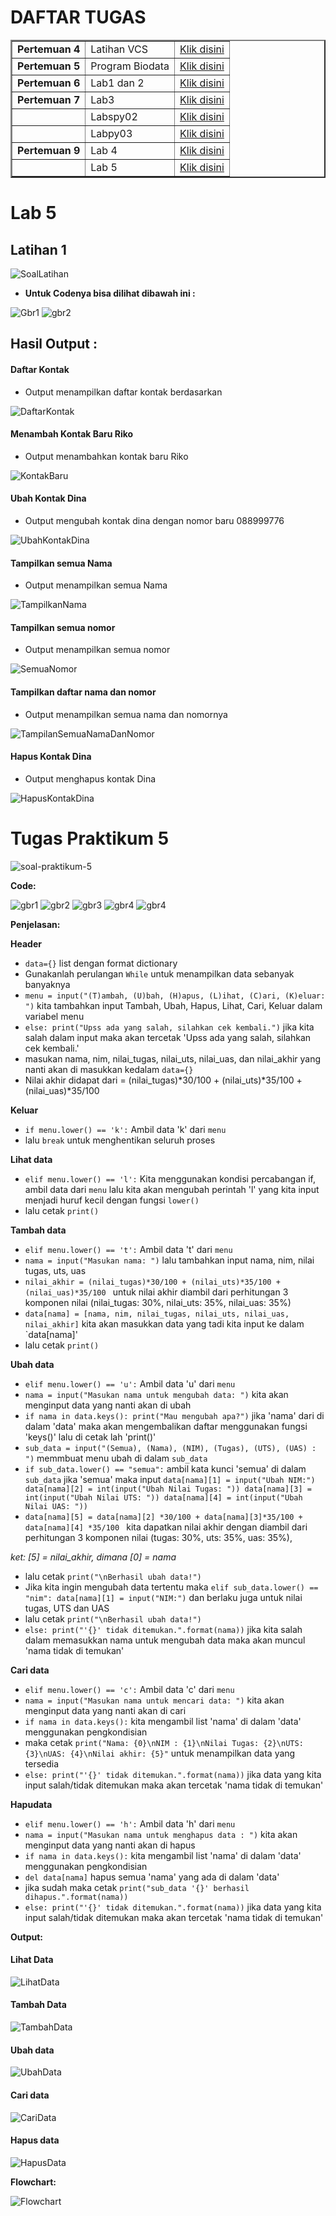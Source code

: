 # DAFTAR TUGAS

<table border="2" cellpading="10">
  <tr>
    <td><b>Pertemuan 4</b></td>
    <td>Latihan VCS</td>
    <td><a href="https://github.com/Aditya-Bani/LatihanVCS">Klik disini</td>
  </tr>
  <tr>
    <td><b>Pertemuan 5</b></td>
    <td>Program Biodata</td>
    <td><a href="https://github.com/Aditya-Bani/Pertemuan-5">Klik disini</td>
  </tr>
  <tr>
    <td><b>Pertemuan 6</b></td>
    <td>Lab1 dan 2</td>
    <td><a href="https://github.com/Aditya-Bani/ProjectPraktikum">Klik disini</td>
  </tr>
  <tr>
    <td><b>Pertemuan 7</b></td>
    <td>Lab3</td>
    <td><a href="https://github.com/Aditya-Bani/Lab3">Klik disini</td>
  </tr>
  <tr>
    <td></td>
    <td>Labspy02</td>
    <td><a href="https://github.com/Aditya-Bani/Labspy02">Klik disini</td>
  </tr>
  <tr>
    <td></td>
    <td>Labpy03</td>
    <td><a href="https://github.com/Aditya-Bani/Labspy03">Klik disini</td>
  </tr>
  <tr>
    <td><b>Pertemuan 9</b></td>
    <td>Lab 4</td>
    <td><a href="https://github.com/Aditya-Bani/Lab4">Klik disini</td>
  </tr>
  <tr>
    <td></td>
    <td>Lab 5</td>
    <td><a href="https://github.com/Aditya-Bani/Lab5">Klik disini</td>
  </tr>
</table>

# Lab 5
## Latihan 1
![SoalLatihan](Latihan/Gambar/SoalLatihan.jpeg)

* **Untuk Codenya bisa dilihat dibawah ini :**

![Gbr1](Latihan/Gambar/gbr1.PNG)
![gbr2](Latihan/Gambar/gbr2.PNG)


## Hasil Output :

#### Daftar Kontak

*  Output menampilkan daftar kontak berdasarkan

![DaftarKontak](Latihan/Gambar/DaftarKontak.PNG)

#### Menambah Kontak Baru Riko
* Output menambahkan kontak baru Riko

![KontakBaru](Latihan/Gambar/KontakBaru.PNG)

#### Ubah Kontak Dina
* Output mengubah kontak dina dengan nomor baru 088999776

![UbahKontakDina](Latihan/Gambar/UbahKontakDina.PNG)

#### Tampilkan semua Nama
* Output menampilkan semua Nama

![TampilkanNama](Latihan/Gambar/SemuaNama.PNG)

#### Tampilkan semua nomor
* Output menampilkan semua nomor

![SemuaNomor](Latihan/Gambar/SemuaNomor.PNG)

#### Tampilkan daftar nama dan nomor
* Output menampilkan semua nama dan nomornya

![TampilanSemuaNamaDanNomor](Latihan/Gambar/TampilanNamaDanNomor.PNG)

#### Hapus Kontak Dina
* Output menghapus kontak Dina

![HapusKontakDina](Latihan/Gambar/HapusKontakDina.PNG)


# Tugas Praktikum 5

![soal-praktikum-5](TugasPraktikum/Gambar/Soal.png)

**Code:**

![gbr1](TugasPraktikum/Gambar/gbr1.PNG)
![gbr2](TugasPraktikum/Gambar/gbr2.PNG)
![gbr3](TugasPraktikum/Gambar/gbr3.PNG)
![gbr4](TugasPraktikum/Gambar/gbr4.PNG)
![gbr4](TugasPraktikum/Gambar/gbr5.PNG)

**Penjelasan:**

**Header**
* ``data={}`` list dengan format dictionary
* Gunakanlah perulangan ``While`` untuk menampilkan data sebanyak banyaknya
* ``menu = input("(T)ambah, (U)bah, (H)apus, (L)ihat, (C)ari, (K)eluar: ")`` kita tambahkan input Tambah, Ubah, Hapus, Lihat, Cari, Keluar dalam variabel menu
* ``else: print("Upss ada yang salah, silahkan cek kembali.")`` jika kita salah dalam input maka akan tercetak 'Upss ada yang salah, silahkan cek kembali.'
* masukan nama, nim, nilai_tugas, nilai_uts, nilai_uas, dan nilai_akhir yang nanti akan di masukkan kedalam ``data={}``
* Nilai akhir didapat dari = (nilai_tugas)*30/100 + (nilai_uts)*35/100 + (nilai_uas)*35/100

**Keluar**
* ``if menu.lower() == 'k':`` Ambil data 'k' dari ``menu``
* lalu ``break`` untuk menghentikan seluruh proses

**Lihat data**
* ``elif menu.lower() == 'l':`` Kita menggunakan kondisi percabangan if, ambil data dari ``menu`` lalu kita akan mengubah perintah 'l' yang kita input menjadi huruf kecil dengan fungsi ``lower()``
* lalu cetak ``print()``

**Tambah data**
* ``elif menu.lower() == 't':`` Ambil data 't' dari ``menu``
* ``nama = input("Masukan nama: ")`` lalu tambahkan input nama, nim, nilai tugas, uts, uas
* ``nilai_akhir = (nilai_tugas)*30/100 + (nilai_uts)*35/100 + (nilai_uas)*35/100 `` untuk nilai akhir diambil dari perhitungan 3 komponen nilai (nilai_tugas: 30%, nilai_uts: 35%, nilai_uas: 35%)
* ``data[nama] = [nama, nim, nilai_tugas, nilai_uts, nilai_uas, nilai_akhir]`` kita akan masukkan data yang tadi kita input ke dalam `data[nama]'
* lalu cetak ``print()``

**Ubah data**
* ``elif menu.lower() == 'u':`` Ambil data 'u' dari ``menu``
* ``nama = input("Masukan nama untuk mengubah data: ")`` kita akan menginput data yang nanti akan di ubah
* ``if nama in data.keys(): print("Mau mengubah apa?")`` jika 'nama' dari di dalam 'data' maka akan mengembalikan daftar menggunakan fungsi 'keys()' lalu di cetak lah 'print()'
* ``sub_data = input("(Semua), (Nama), (NIM), (Tugas), (UTS), (UAS) : ")`` memmbuat menu ubah di dalam ``sub_data``
* ``if sub_data.lower() == "semua":`` ambil kata kunci 'semua' di dalam ``sub_data`` jika 'semua' maka input ``data[nama][1] = input("Ubah NIM:") data[nama][2] = int(input("Ubah Nilai Tugas: ")) data[nama][3] = int(input("Ubah Nilai UTS: ")) data[nama][4] = int(input("Ubah Nilai UAS: "))``
* ``data[nama][5] = data[nama][2] *30/100 + data[nama][3]*35/100 + data[nama][4] *35/100 `` kita dapatkan nilai akhir dengan diambil dari perhitungan 3 komponen nilai (tugas: 30%, uts: 35%, uas: 35%),

*ket: [5] = nilai_akhir, dimana [0] = nama*

* lalu cetak ``print("\nBerhasil ubah data!")``
* Jika kita ingin mengubah data tertentu maka ``elif sub_data.lower() == "nim": data[nama][1] = input("NIM:")`` dan berlaku juga untuk nilai tugas, UTS dan UAS
* lalu cetak ``print("\nBerhasil ubah data!")``
* ``else: print("'{}' tidak ditemukan.".format(nama))`` jika kita salah dalam memasukkan nama untuk mengubah data maka akan muncul 'nama tidak di temukan'

**Cari data**
* ``elif menu.lower() == 'c':`` Ambil data 'c' dari ``menu``
* ``nama = input("Masukan nama untuk mencari data: ")`` kita akan menginput data yang nanti akan di cari
* ``if nama in data.keys():`` kita mengambil list 'nama' di dalam 'data' menggunakan pengkondisian
* maka cetak ``print("Nama: {0}\nNIM : {1}\nNilai Tugas: {2}\nUTS: {3}\nUAS: {4}\nNilai akhir: {5}"`` untuk menampilkan data yang tersedia
* ``else: print("'{}' tidak ditemukan.".format(nama))`` jika data yang kita input salah/tidak ditemukan maka akan tercetak 'nama tidak di temukan'

**Hapudata**
* ``elif menu.lower() == 'h':`` Ambil data 'h' dari ``menu``
* ``nama = input("Masukan nama untuk menghapus data : ")`` kita akan menginput data yang nanti akan di hapus
* ``if nama in data.keys():`` kita mengambil list 'nama' di dalam 'data' menggunakan pengkondisian
* ``del data[nama]`` hapus semua 'nama'  yang ada di dalam 'data'
* jika sudah maka cetak ``print("sub_data '{}' berhasil dihapus.".format(nama))``
* ``else: print("'{}' tidak ditemukan.".format(nama))`` jika data yang kita input salah/tidak ditemukan maka akan tercetak 'nama tidak di temukan'



**Output:**

#### Lihat Data

![LihatData](TugasPraktikum/Gambar/LihatData.PNG)

#### Tambah Data

![TambahData](TugasPraktikum/Gambar/TambahData.PNG)

#### Ubah data
![UbahData](TugasPraktikum/Gambar/UbahData.PNG)

#### Cari data

![CariData](TugasPraktikum/Gambar/CariData.PNG)

#### Hapus data

![HapusData](TugasPraktikum/Gambar/HapusData.PNG)


**Flowchart:**


![Flowchart](TugasPraktikum/Gambar/flowchart.png)
